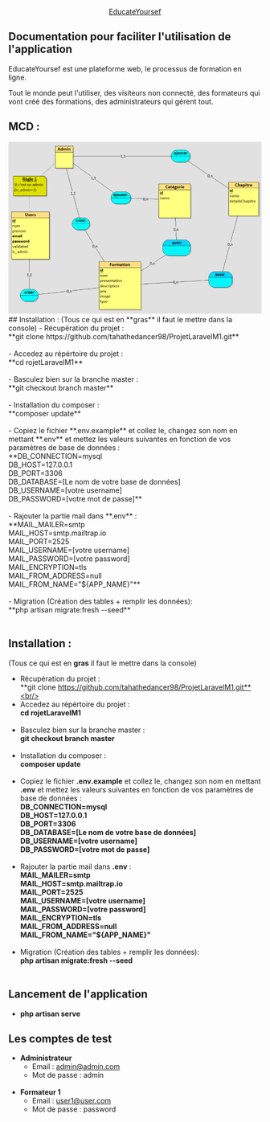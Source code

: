 <p align="center" width="400"><a href="#" target="_blank">EducateYoursef</a></p>

## Documentation pour faciliter l'utilisation de l'application

EducateYoursef est une plateforme web, le processus de formation en ligne.

Tout le monde peut l'utiliser, des visiteurs non connecté, des formateurs qui vont créé des formations, des administrateurs qui gérent tout.
## MCD : 
<img src="./MCD.png">
## Installation :
(Tous ce qui est en **gras** il faut le mettre dans la console)
- Récupération du projet : <br/>
  **git clone https://github.com/tahathedancer98/ProjetLaravelM1.git**<br/><br/>
- Accedez au répértoire du projet : <br/>
  **cd rojetLaravelM1**<br/><br/>
- Basculez bien sur la branche master : <br/>
  **git checkout branch master**<br/><br/>
- Installation du composer : <br/>
  **composer update**<br/><br/>
- Copiez le fichier **.env.example** et collez le, changez son nom en mettant **.env** et mettez les valeurs suivantes en fonction de vos paramètres de base de données : <br/>
  **DB_CONNECTION=mysql <br/>
  DB_HOST=127.0.0.1 <br/>
  DB_PORT=3306 <br/>
  DB_DATABASE=[Le nom de votre base de données] <br/>
  DB_USERNAME=[votre username] <br/>
  DB_PASSWORD=[votre mot de passe]** <br/><br/>
- Rajouter la partie mail dans **.env** : <br/>
  **MAIL_MAILER=smtp <br/>
  MAIL_HOST=smtp.mailtrap.io <br/>
  MAIL_PORT=2525 <br/>
  MAIL_USERNAME=[votre username] <br/>
  MAIL_PASSWORD=[votre password] <br/>
  MAIL_ENCRYPTION=tls <br/>
  MAIL_FROM_ADDRESS=null <br/>
  MAIL_FROM_NAME="${APP_NAME}"** <br/><br/>
- Migration (Création des tables + remplir les données): <br/>
  **php artisan migrate:fresh --seed**<br/><br/>

## Installation : 
(Tous ce qui est en **gras** il faut le mettre dans la console)
- Récupération du projet : <br/>
	**git clone https://github.com/tahathedancer98/ProjetLaravelM1.git**<br/><br/>
- Accedez au répértoire du projet : <br/>
	**cd rojetLaravelM1**<br/><br/>
- Basculez bien sur la branche master : <br/>
    **git checkout branch master**<br/><br/>
- Installation du composer : <br/>
	**composer update**<br/><br/>
- Copiez le fichier **.env.example** et collez le, changez son nom en mettant **.env** et mettez les valeurs suivantes en fonction de vos paramètres de base de données : <br/>
    **DB_CONNECTION=mysql <br/>
    DB_HOST=127.0.0.1 <br/>
    DB_PORT=3306 <br/>
    DB_DATABASE=[Le nom de votre base de données] <br/>
    DB_USERNAME=[votre username] <br/>
    DB_PASSWORD=[votre mot de passe]** <br/><br/>
- Rajouter la partie mail dans **.env** : <br/>
   **MAIL_MAILER=smtp <br/>
    MAIL_HOST=smtp.mailtrap.io <br/>
    MAIL_PORT=2525 <br/>
    MAIL_USERNAME=[votre username] <br/>
    MAIL_PASSWORD=[votre password] <br/>
    MAIL_ENCRYPTION=tls <br/>
    MAIL_FROM_ADDRESS=null <br/>
    MAIL_FROM_NAME="${APP_NAME}"** <br/><br/>
- Migration (Création des tables + remplir les données): <br/>
    **php artisan migrate:fresh --seed**<br/><br/>
    
## Lancement de l'application
- **php artisan serve**<br/>
## Les comptes de test
- **Administrateur**<br/>
    - Email : admin@admin.com <br/>
    - Mot de passe : admin <br/><br/>
- **Formateur 1** <br/>
    - Email : user1@user.com <br/>
    - Mot de passe : password
